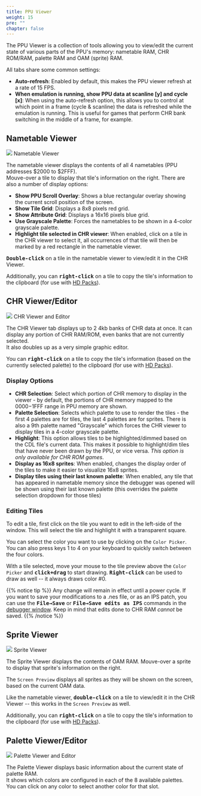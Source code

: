 ```yaml
---
title: PPU Viewer
weight: 15
pre: ""
chapter: false
---
```


The PPU Viewer is a collection of tools allowing you to view/edit the current state of various parts of the PPU's memory: nametable RAM, CHR ROM/RAM, palette RAM and OAM (sprite) RAM.

All tabs share some common settings:

* **Auto-refresh**: Enabled by default, this makes the PPU viewer refresh at a rate of 15 FPS.
* **When emulation is running, show PPU data at scanline [y] and cycle [x]**: When using the auto-refresh option, this allows you to control at which point in a frame (cycle & scanline) the data is refreshed while the emulation is running. This is useful for games that perform CHR bank switching in the middle of a frame, for example.

## Nametable Viewer ##

<div class="imgBox"><div>
	<img src="/images/NametableViewer.png" />
	<span>Nametable Viewer</span>
</div></div>

The nametable viewer displays the contents of all 4 nametables (PPU addresses $2000 to $2FFF).  
Mouve-over a tile to display that tile's information on the right.
There are also a number of display options:

* **Show PPU Scroll Overlay**: Shows a blue rectangular overlay showing the current scroll position of the screen.
* **Show Tile Grid**: Displays a 8x8 pixels <span class="red">red</span> grid.
* **Show Attribute Grid**: Displays a 16x16 pixels <span class="blue">blue</span> grid.
* **Use Grayscale Palette**: Forces the nametables to be shown in a 4-color grayscale palette.
* **Highlight tile selected in CHR viewer**: When enabled, click on a tile in the CHR viewer to select it, all occurrences of that tile will then be marked by a <span class="red">red</span> rectangle in the nametable viewer. 

<kbd>**Double-click**</kbd> on a tile in the nametable viewer to view/edit it in the CHR Viewer.

Additionally, you can <kbd>**right-click**</kbd> on a tile to copy the tile's information to the clipboard (for use with [HD Packs](/hdpacks.html)).

## CHR Viewer/Editor ##

<div class="imgBox"><div>
	<img src="/images/ChrViewer.png" />
	<span>CHR Viewer and Editor</span>
</div></div>

The CHR Viewer tab displays up to 2 4kb banks of CHR data at once.  It can display any portion of CHR RAM/ROM, even banks that are not currently selected.  
It also doubles up as a very simple graphic editor.

You can <kbd>**right-click**</kbd> on a tile to copy the tile's information (based on the currently selected palette) to the clipboard (for use with [HD Packs](/hdpacks.html)).

### Display Options ###

* **CHR Selection**: Select which portion of CHR memory to display in the viewer - by default, the portions of CHR memory mapped to the $0000-$1FFF range in PPU memory are shown.
* **Palette Selection**: Selects which palette to use to render the tiles - the first 4 palettes are for tiles, the last 4 palettes are for sprites.  There is also a 9th palette named "Grayscale" which forces the CHR viewer to display tiles in a 4-color grayscale palette.
* **Highlight**: This option allows tiles to be highlighted/dimmed based on the CDL file's current data.  This makes it possible to highlight/dim tiles that have never been drawn by the PPU, or vice versa.  *This option is only available for CHR ROM games*.
* **Display as 16x8 sprites**: When enabled, changes the display order of the tiles to make it easier to visualize 16x8 sprites.
* **Display tiles using their last known palette**: When enabled, any tile that has appeared in nametable memory since the debugger was opened will be shown using their last known palette (this overrides the palette selection dropdown for those tiles)

### Editing Tiles ###

To edit a tile, first click on the tile you want to edit in the left-side of the window. This will select the tile and highlight it with a transparent square.  

You can select the color you want to use by clicking on the `Color Picker`. You can also press keys 1 to 4 on your keyboard to quickly switch between the four colors.

With a tile selected, move your mouse to the tile preview above the `Color Picker` and **<kbd>click+drag</kbd>** to start drawing.  **<kbd>Right-click</kbd>** can be used to draw as well -- it always draws color #0.  

{{% notice tip %}}
Any change will remain in effect until a power cycle. If you want to save your modifications to a .nes file, or as an IPS patch, you can use the **<kbd>File&rarr;Save</kbd>** or **<kbd>File&rarr;Save edits as IPS</kbd>** commands in the [debugger window](/debugging/debugger.html). Keep in mind that edits done to CHR RAM *cannot* be saved.
{{% /notice %}}

## Sprite Viewer ##

<div class="imgBox"><div>
	<img src="/images/SpriteViewer.png" />
	<span>Sprite Viewer</span>
</div></div>

The Sprite Viewer displays the contents of OAM RAM. Mouve-over a sprite to display that sprite's information on the right.  

The `Screen Preview` displays all sprites as they will be shown on the screen, based on the current OAM data.

Like the nametable viewer, <kbd>**double-click**</kbd> on a tile to view/edit it in the CHR Viewer -- this works in the `Screen Preview` as well.

Additionally, you can <kbd>**right-click**</kbd> on a tile to copy the tile's information to the clipboard (for use with [HD Packs](/hdpacks.html)).

## Palette Viewer/Editor ##

<div class="imgBox"><div>
	<img src="/images/PaletteViewer.png" />
	<span>Palette Viewer and Editor</span>
</div></div>

The Palette Viewer displays basic information about the current state of palette RAM.  
It shows which colors are configured in each of the 8 available palettes.  
You can click on any color to select another color for that slot.